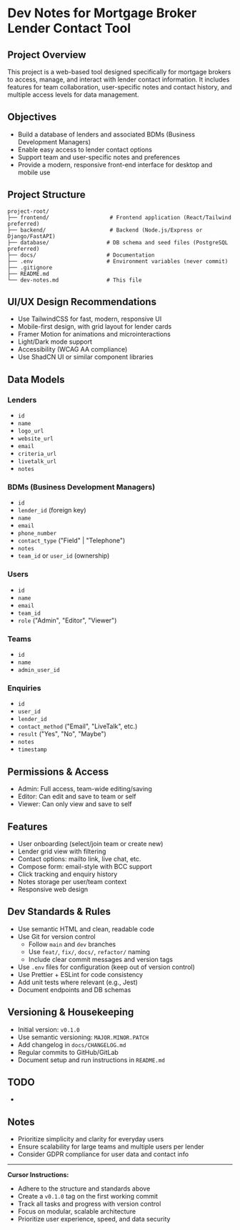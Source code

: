 # Dev Notes for Mortgage Broker Lender Contact Tool

## Project Overview

This project is a web-based tool designed specifically for mortgage brokers to access, manage, and interact with lender contact information. It includes features for team collaboration, user-specific notes and contact history, and multiple access levels for data management.

## Objectives

- Build a database of lenders and associated BDMs (Business Development Managers)
- Enable easy access to lender contact options
- Support team and user-specific notes and preferences
- Provide a modern, responsive front-end interface for desktop and mobile use

## Project Structure

```
project-root/
├── frontend/                   # Frontend application (React/Tailwind preferred)
├── backend/                    # Backend (Node.js/Express or Django/FastAPI)
├── database/                  # DB schema and seed files (PostgreSQL preferred)
├── docs/                      # Documentation
├── .env                       # Environment variables (never commit)
├── .gitignore
├── README.md
└── dev-notes.md               # This file
```

## UI/UX Design Recommendations

- Use TailwindCSS for fast, modern, responsive UI
- Mobile-first design, with grid layout for lender cards
- Framer Motion for animations and microinteractions
- Light/Dark mode support
- Accessibility (WCAG AA compliance)
- Use ShadCN UI or similar component libraries

## Data Models

### Lenders

- `id`
- `name`
- `logo_url`
- `website_url`
- `email`
- `criteria_url`
- `livetalk_url`
- `notes`

### BDMs (Business Development Managers)

- `id`
- `lender_id` (foreign key)
- `name`
- `email`
- `phone_number`
- `contact_type` ("Field" | "Telephone")
- `notes`
- `team_id` or `user_id` (ownership)

### Users

- `id`
- `name`
- `email`
- `team_id`
- `role` ("Admin", "Editor", "Viewer")

### Teams

- `id`
- `name`
- `admin_user_id`

### Enquiries

- `id`
- `user_id`
- `lender_id`
- `contact_method` ("Email", "LiveTalk", etc.)
- `result` ("Yes", "No", "Maybe")
- `notes`
- `timestamp`

## Permissions & Access

- Admin: Full access, team-wide editing/saving
- Editor: Can edit and save to team or self
- Viewer: Can only view and save to self

## Features

- User onboarding (select/join team or create new)
- Lender grid view with filtering
- Contact options: mailto link, live chat, etc.
- Compose form: email-style with BCC support
- Click tracking and enquiry history
- Notes storage per user/team context
- Responsive web design

## Dev Standards & Rules

- Use semantic HTML and clean, readable code
- Use Git for version control
  - Follow `main` and `dev` branches
  - Use `feat/`, `fix/`, `docs/`, `refactor/` naming
  - Include clear commit messages and version tags
- Use `.env` files for configuration (keep out of version control)
- Use Prettier + ESLint for code consistency
- Add unit tests where relevant (e.g., Jest)
- Document endpoints and DB schemas

## Versioning & Housekeeping

- Initial version: `v0.1.0`
- Use semantic versioning: `MAJOR.MINOR.PATCH`
- Add changelog in `docs/CHANGELOG.md`
- Regular commits to GitHub/GitLab
- Document setup and run instructions in `README.md`

## TODO

-

## Notes

- Prioritize simplicity and clarity for everyday users
- Ensure scalability for large teams and multiple users per lender
- Consider GDPR compliance for user data and contact info

---

**Cursor Instructions:**

- Adhere to the structure and standards above
- Create a `v0.1.0` tag on the first working commit
- Track all tasks and progress with version control
- Focus on modular, scalable architecture
- Prioritize user experience, speed, and data security 